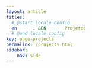```yaml
---
layout: article
titles:
  # @start locale config
  en      : &EN       Projetos
  # @end locale config
key: page-projects
permalink: /projects.html
sidebar:
    nav: side
---
```


